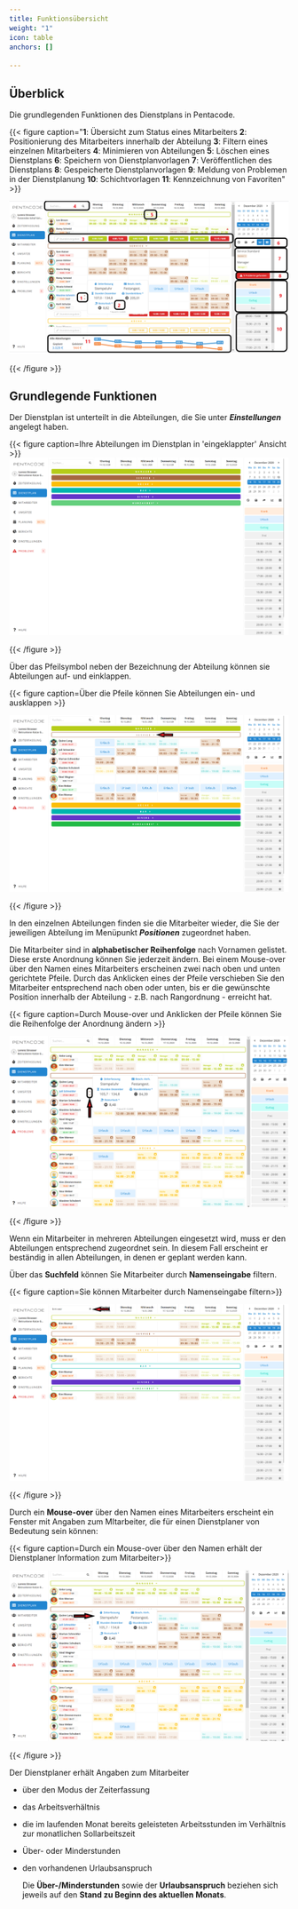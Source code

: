 ```yaml
---
title: Funktionsübersicht
weight: "1"
icon: table
anchors: []

---
```

## Überblick

Die grundlegenden Funktionen des Dienstplans in Pentacode.

{{< figure caption="**1**: Übersicht zum Status eines Mitarbeiters **2**: Positionierung des Mitarbeiters innerhalb der Abteilung **3**: Filtern eines einzelnen Mitarbeiters **4**: Minimieren von Abteilungen **5**: Löschen eines Dienstplans **6**: Speichern von Dienstplanvorlagen **7**: Veröffentlichen des Dienstplans **8**: Gespeicherte Dienstplanvorlagen **9**: Meldung von Problemen in der Dienstplanung **10**: Schichtvorlagen **11**: Kennzeichnung von Favoriten" >}}  

![](/uploads/ubersicht.png)

{{< /figure >}}

## Grundlegende Funktionen

Der Dienstplan ist unterteilt in die Abteilungen, die Sie unter **_Einstellungen_** angelegt haben.

{{< figure caption=Ihre Abteilungen im Dienstplan in 'eingeklappter' Ansicht >}}![](/uploads/abt-eingeklappt.png)

{{< /figure >}}

Über das Pfeilsymbol neben der Bezeichnung der Abteilung können sie Abteilungen auf- und einklappen.

{{< figure caption=Über die Pfeile können Sie Abteilungen ein- und ausklappen >}}

![](/uploads/abt-aufgeklappt.png)

{{< /figure >}}

In den einzelnen Abteilungen finden sie die Mitarbeiter wieder, die Sie der jeweiligen Abteilung im Menüpunkt **_Positionen_** zugeordnet haben.

Die Mitarbeiter sind in **alphabetischer Reihenfolge** nach Vornamen gelistet. Diese erste Anordnung können Sie jederzeit ändern. Bei einem Mouse-over über den Namen eines Mitarbeiters erscheinen zwei nach oben und unten gerichtete Pfeile. Durch das Anklicken eines der Pfeile verschieben Sie den Mitarbeiter entsprechend nach oben oder unten, bis er die gewünschte Position innerhalb der Abteilung - z.B. nach Rangordnung - erreicht hat.

{{< figure caption=Durch Mouse-over und Anklicken der Pfeile können Sie die Reihenfolge der Anordnung ändern >}}

![](/uploads/ma-verschieben.png)

{{< /figure >}}

Wenn ein Mitarbeiter in mehreren Abteilungen eingesetzt wird, muss er den Abteilungen entsprechend zugeordnet sein. In diesem Fall erscheint er beständig in allen Abteilungen, in denen er geplant werden kann.

Über das **Suchfeld** können Sie Mitarbeiter durch **Namenseingabe** filtern.

{{< figure caption=Sie können Mitarbeiter durch Namenseingabe filtern>}}

![](/uploads/ma-filtern.png)

{{< /figure >}}

Durch ein **Mouse-over** über den Namen eines Mitarbeiters erscheint ein Fenster mit Angaben zum MItarbeiter, die für einen Dienstplaner von Bedeutung sein können:

{{< figure caption=Durch ein Mouse-over über den Namen erhält der Dienstplaner Information zum Mitarbeiter>}}

![](/uploads/ma-info.png)

{{< /figure >}}

Der Dienstplaner erhält Angaben zum Mitarbeiter

* über den Modus der Zeiterfassung
* das Arbeitsverhältnis
* die im laufenden Monat bereits geleisteten Arbeitsstunden im Verhältnis zur monatlichen Sollarbeitszeit
* Über- oder Minderstunden
* den vorhandenen Urlaubsanspruch

  Die **Über-/Minderstunden** sowie der **Urlaubsanspruch** beziehen sich jeweils auf den **Stand zu Beginn des aktuellen Monats**.